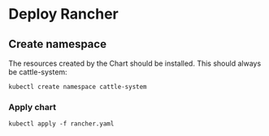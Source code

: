 # Deploy Rancher

## Create namespace
The resources created by the Chart should be installed. This should always be cattle-system:
```
kubectl create namespace cattle-system
```
### Apply chart
```
kubectl apply -f rancher.yaml
```

